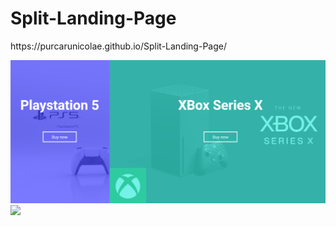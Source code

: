 # Split-Landing-Page

<p>https://purcarunicolae.github.io/Split-Landing-Page/</p>
<img src="Images/img2.PNG" width=600px>
<bl>
<img src="Images/img3.PNG" width=600px>
